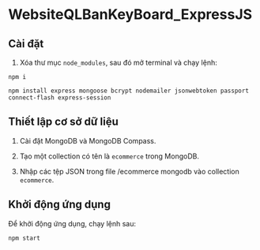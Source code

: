 # WebsiteQLBanKeyBoard_ExpressJS

## Cài đặt

1. Xóa thư mục `node_modules`, sau đó mở terminal và chạy lệnh:
   
```
npm i
```

```
npm install express mongoose bcrypt nodemailer jsonwebtoken passport connect-flash express-session
```


## Thiết lập cơ sở dữ liệu

1. Cài đặt MongoDB và MongoDB Compass.

2. Tạo một collection có tên là `ecommerce` trong MongoDB.

3. Nhập các tệp JSON trong file /ecommerce mongodb vào collection `ecommerce`.

## Khởi động ứng dụng

Để khởi động ứng dụng, chạy lệnh sau:

```
npm start
```

